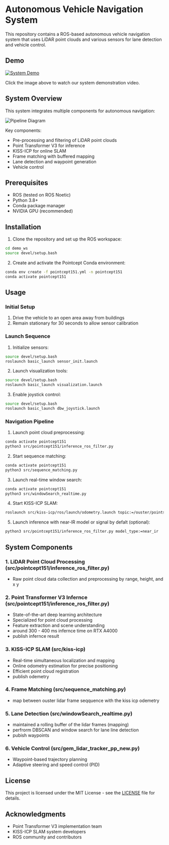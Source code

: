 # Autonomous Vehicle Navigation System

This repository contains a ROS-based autonomous vehicle navigation system that uses LiDAR point clouds and various sensors for lane detection and vehicle control.

## Demo

[![System Demo](https://img.youtube.com/vi/cCTi2zFftlY/0.jpg)](https://www.youtube.com/watch?v=cCTi2zFftlY)

Click the image above to watch our system demonstration video.

## System Overview

This system integrates multiple components for autonomous navigation:

![Pipeline Diagram](https://github.com/user-attachments/assets/2270f090-0446-4392-a38a-c3dde9e49b30)

Key components:
- Pre-processing and filtering of LiDAR point clouds
- Point Transformer V3 for inference
- KISS-ICP for online SLAM
- Frame matching with buffered mapping
- Lane detection and waypoint generation
- Vehicle control

## Prerequisites

- ROS (tested on ROS Noetic)
- Python 3.8+
- Conda package manager
- NVIDIA GPU (recommended)

## Installation

1. Clone the repository and set up the ROS workspace:
```bash
cd demo_ws
source devel/setup.bash
```

2. Create and activate the Pointcept Conda environment:
```bash
conda env create -f pointcept151.yml -n pointcept151
conda activate pointcept151
```

## Usage

### Initial Setup
1. Drive the vehicle to an open area away from buildings
2. Remain stationary for 30 seconds to allow sensor calibration

### Launch Sequence

1. Initialize sensors:
```bash
source devel/setup.bash
roslaunch basic_launch sensor_init.launch
```

2. Launch visualization tools:
```bash
source devel/setup.bash
roslaunch basic_launch visualization.launch
```

3. Enable joystick control:
```bash
source devel/setup.bash
roslaunch basic_launch dbw_joystick.launch
```

### Navigation Pipeline

1. Launch point cloud preprocessing:
```bash
conda activate pointcept151
python3 src/pointcept151/inference_ros_filter.py
```

2. Start sequence matching:
```bash
conda activate pointcept151
python3 src/sequence_matching.py
```

3. Launch real-time window search:
```bash
conda activate pointcept151
python3 src/windowSearch_realtime.py
```

4. Start KISS-ICP SLAM:
```bash
roslaunch src/kiss-icp/ros/launch/odometry.launch topic:=/ouster/points
```

5. Launch inference with near-IR model or signal by defalt (optional):
```bash
python3 src/pointcept151/inference_ros_filter.py model_type:=near_ir 
```

## System Components

### 1. LiDAR Point Cloud Processing (src/pointcept151/inference_ros_filter.py)
- Raw point cloud data collection and preprocessing by range, height, and x y

### 2. Point Transformer V3 Infernce (src/pointcept151/inference_ros_filter.py)
- State-of-the-art deep learning architecture
- Specialized for point cloud processing
- Feature extraction and scene understanding
- around 300 - 400 ms infernce time on RTX A4000
- publish infernce result

### 3. KISS-ICP SLAM (src/kiss-icp)
- Real-time simultaneous localization and mapping
- Online odometry estimation for precise positioning
- Efficient point cloud registration
- publish odemetry 

### 4. Frame Matching (src/sequence_matching.py)
- map between ouster lidar frame seqquence with the kiss icp odemetry

### 5. Lane Detection (src/windowSearch_realtime.py)
- maintained a rolling buffer of the lidar frames (mapping)
- perfrorm DBSCAN and window search for lane line detection
- pubish waypoints

### 6. Vehicle Control (src/gem_lidar_tracker_pp_new.py)
- Waypoint-based trajectory planning
- Adaptive steering and speed control (PID)

## License

This project is licensed under the MIT License - see the [LICENSE](LICENSE) file for details.

## Acknowledgments

- Point Transformer V3 implementation team
- KISS-ICP SLAM system developers
- ROS community and contributors
